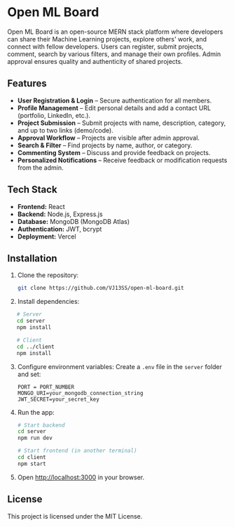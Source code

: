 # Open ML Board

Open ML Board is an open-source MERN stack platform where developers can share their Machine Learning projects, explore others' work, and connect with fellow developers. Users can register, submit projects, comment, search by various filters, and manage their own profiles. Admin approval ensures quality and authenticity of shared projects.

## Features

- **User Registration & Login** – Secure authentication for all members.
- **Profile Management** – Edit personal details and add a contact URL (portfolio, LinkedIn, etc.).
- **Project Submission** – Submit projects with name, description, category, and up to two links (demo/code).
- **Approval Workflow** – Projects are visible after admin approval.
- **Search & Filter** – Find projects by name, author, or category.
- **Commenting System** – Discuss and provide feedback on projects.
- **Personalized Notifications** – Receive feedback or modification requests from the admin.

## Tech Stack

- **Frontend:** React
- **Backend:** Node.js, Express.js
- **Database:** MongoDB (MongoDB Atlas)
- **Authentication:** JWT, bcrypt
- **Deployment:** Vercel

## Installation

1. Clone the repository:

   ```bash
   git clone https://github.com/VJ13SS/open-ml-board.git
2. Install dependencies:

```bash
   # Server
   cd server
   npm install

   # Client
   cd ../client
   npm install
```

3. Configure environment variables:
   Create a `.env` file in the `server` folder and set:

   ```
   PORT = PORT_NUMBER
   MONGO_URI=your_mongodb_connection_string
   JWT_SECRET=your_secret_key
   ```

4. Run the app:

   ```bash
   # Start backend
   cd server
   npm run dev

   # Start frontend (in another terminal)
   cd client
   npm start
   ```

5. Open [http://localhost:3000](http://localhost:3000) in your browser.

## License

This project is licensed under the MIT License.
